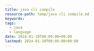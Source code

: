 ```yaml
---
title: java cli compile
resource-path: temp/java cli compile.md
keywords:
tags:
  - java
  - language
date: 2024-01-10T00:09:00+09:00
lastmod: 2024-01-10T00:09:00+09:00
---
```

